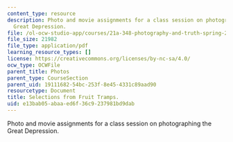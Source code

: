 ```yaml
---
content_type: resource
description: Photo and movie assignments for a class session on photographing the
  Great Depression.
file: /ol-ocw-studio-app/courses/21a-348-photography-and-truth-spring-2008/e13bab05abaaed6f36c9237981bd9dab_MIT21A_348S08_fruit.pdf
file_size: 21982
file_type: application/pdf
learning_resource_types: []
license: https://creativecommons.org/licenses/by-nc-sa/4.0/
ocw_type: OCWFile
parent_title: Photos
parent_type: CourseSection
parent_uid: 19111682-54bc-253f-8e45-4331c89aad90
resourcetype: Document
title: Selections from Fruit Tramps.
uid: e13bab05-abaa-ed6f-36c9-237981bd9dab
---
```

Photo and movie assignments for a class session on photographing the Great Depression.